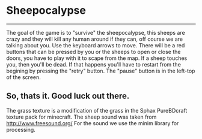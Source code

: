 # Sheepocalypse

----------------------------------------------
The goal of the game is to "survive" the sheepocalypse, this sheeps are crazy and they will kill any human around if they can, off course we are talking about you. 
Use the keyboard arrows to move.
There will be a red buttons that can be pressed by you or the sheeps to open or close the doors, you have to play with it to scape from the map.
If a sheep touches you, then you'll be dead. If that happens you'll have to restart from the begining by pressing the "retry" button.
The "pause" button is in the left-top of the screen.

So, thats it. Good luck out there.
---------------------------------------------

The grass texture is a modification of the grass in the Sphax PureBDcraft texture pack for minecraft.
The sheep sound was taken from http://www.freesound.org/
For the sound we use the minim library for processing.
